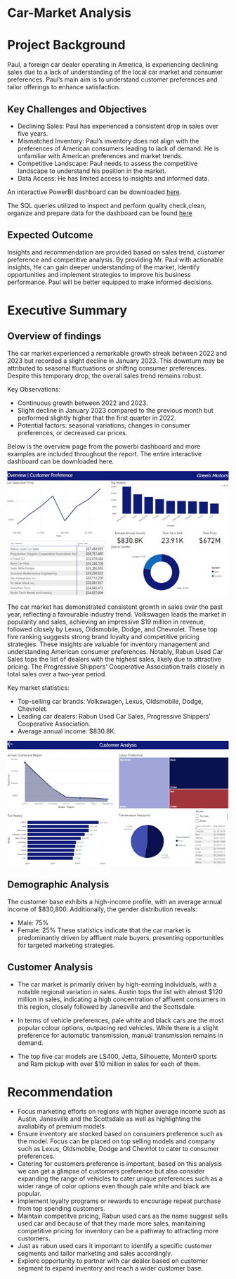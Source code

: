 # Car-Market Analysis
# Project Background 
Paul, a foreign car dealer operating in America, is experiencing declining sales due to a lack of understanding of the local car market and consumer preferences. Paul’s main aim is to understand customer preferences and tailor offerings to enhance satisfaction.

## Key Challenges and Objectives
*	Declining Sales: Paul has experienced a consistent drop in sales over five years.
*	Mismatched Inventory: Paul’s inventory does not align with the preferences of American consumers leading to lack of demand. He is unfamiliar with American preferences and market trends.
*	Competitive Landscape: Paul needs to assess the competitive landscape to understand his position in the market.
*	Data Access: He has limited access to insights and informed data.

An interactive PowerBI dashboard can be downloaded [here](https://app.powerbi.com/groups/me/reports/18d7e45a-779e-491c-ae59-5fae80e70f09/b805dd1766b09320e7df?experience=power-bi).

The SQL queries utilized to inspect and perform quality check,clean, organize and prepare data for the dashboard can be found [here](https://raw.githubusercontent.com/den-yefa/Car-Market-/refs/heads/main/SQL%20Queries/car%20sales.sql)

## Expected Outcome 
Insights and recommendation are provided based on sales trend, customer preference and competitive analysis. By providing Mr. Paul with actionable insights, He can gain deeper understanding of the market, identify opportunities and implement strategies to improve his business performance. Paul will be better equipped to make informed decisions. 

# Executive Summary 
## Overview of findings 
The car market experienced a remarkable growth streak between 2022 and 2023 but recorded a slight decline in January 2023. This downturn may be attributed to seasonal fluctuations or shifting consumer preferences. Despite this temporary drop, the overall sales trend remains robust.

Key Observations:
- Continuous growth between 2022 and 2023.
- Slight decline in January 2023 compared to the previous month but performed slightly higher that the first quarter in 2022.
- Potential factors: seasonal variations, changes in consumer preferences, or decreased car prices.
  
Below is the overview page from the powerbi dashboard and more examples are included throughout the report. The entire interactive dashboard can be downloaded here.

![Your Image Alt Text](https://raw.githubusercontent.com/den-yefa/Car-Market-/refs/heads/main/Images/Overview.png)


The car market has demonstrated consistent growth in sales over the past year, reflecting a favourable industry trend. Volkswagen leads the market in popularity and sales, achieving an impressive $19 million in revenue, followed closely by Lexus, Oldsmobile, Dodge, and Chevrolet. These top five ranking suggests strong brand loyalty and competitive pricing strategies.
These insights are valuable for inventory management and understanding American consumer preferences. Notably, Rabun Used Car Sales tops the list of dealers with the highest sales, likely due to attractive pricing. The Progressive Shippers' Cooperative Association trails closely in total sales over a two-year period. 

Key market statistics:
- Top-selling car brands: Volkswagen, Lexus, Oldsmobile, Dodge, Chevrolet.
- Leading car dealers: Rabun Used Car Sales, Progressive Shippers' Cooperative Association.
- Average annual income: $830.8K.

  
![Your Image Alt Text](https://raw.githubusercontent.com/den-yefa/Car-Market-/refs/heads/main/Images/CustomerAnalysis.png)


## Demographic Analysis
The customer base exhibits a high-income profile, with an average annual income of $830,800. Additionally, the gender distribution reveals:
- Male: 75%
- Female: 25%
These statistics indicate that the car market is predominantly driven by affluent male buyers, presenting opportunities for targeted marketing strategies.

## Customer Analysis 
-	The car market is primarily driven by high-earning individuals, with a notable regional variation in sales. Austin tops the list with almost $120 million in sales, indicating a high concentration of affluent consumers in this region, closely followed by Janesville and the Scottsdale.

-	In terms of vehicle preferences, pale white and black cars are the most popular colour options, outpacing red vehicles. While there is a slight preference for automatic transmission, manual transmission remains in demand.
 - The top five car models are LS400, Jetta, Silhouette, Monter0 sports and Ram pickup with over $10 million in sales for each of them.

# Recommendation
* Focus marketing efforts on regions with higher average income such as Austin, Janesville and the Scottsdale as well as highlighting the avaliablity of premium models 
* Ensure inventory are stocked based on consumers preference such as the model. Focus can be placed on top selling models and company such as Lexus, Oldsmobile, Dodge and Chevrlot to cater to consumer preferences.
* Catering for customers preference is important, based on this analysis we can get a glimpse of customers preference but also consider expanding the range of vehicles to cater unique preferences such as a wider range of color options even though pale white and black are popular.
* Implement loyalty programs or rewards to encourage repeat purchase from top spending customers.
* Maintain competitve pricing, Rabun used cars as the name suggest sells used car and because of that they made more sales, manitaining competitive pricing for inventory can be a pathway to attracting more customers.
* Just as rabun used cars it important to identify a specific customer segments and tailor marketing and sales accordingly.
* Explore opportunity to partner with car dealer based on customer segment to expand inventory and reach a wider customer base.
